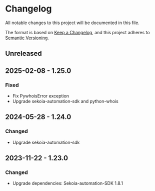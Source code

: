 # Changelog

All notable changes to this project will be documented in this file.

The format is based on [Keep a Changelog](https://keepachangelog.com/en/1.0.0/),
and this project adheres to [Semantic Versioning](https://semver.org/spec/v2.0.0.html).

## Unreleased

## 2025-02-08 - 1.25.0

### Fixed

- Fix PywhoisError exception
- Upgrade sekoia-automation-sdk and python-whois

## 2024-05-28 - 1.24.0

### Changed

- Upgrade sekoia-automation-sdk

## 2023-11-22 - 1.23.0

### Changed

- Upgrade dependencies: Sekoia-automation-SDK 1.8.1
